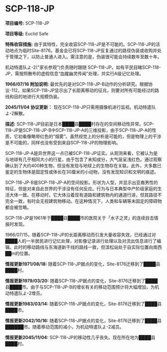 # SCP-118-JP
**项目编号:**  SCP-118-JP

**项目等级:**  Euclid Safe

**特殊收容措施:**  由于其特性，完全收容SCP-118-JP是不可能的。SCP-118-JP的活动地点为临时Site-8176。基金会已将SCP-118-JP反复通过的路径伪装或收购并处于管理之下，以防止普通人进入。需注意的是，伪装很可能会持续数年至数十年。

机动特遣队よ-2("家长参观")负责随时跟随 SCP-118-JP。如有平民目睹SCP-118-JP，需按照散布的虚假信息“血腥幽灵传闻”处理，并实行A级记忆处理。

**1966/07/16 附加说明:**  最优先的是对SCP-118-JP-B动作的分析研究。根据协议-112，如果SCP-118-JP显示出了长距离移动的征兆，则要对所有可能经过的路线和目的地进行大规模伪装。

**2045/11/04 协议更新：**  现在SCP-118-JP只需用摄像机进行监视。机动特遣队よ-2解散。

**描述:**  SCP-118-JP目前是日本████县████村存在的空间移动性异常。SCP-118-JP是SCP-118-JP-B中SCP-118-JP-A的三维投影，由于SCP-118-JP-A的性质，它初看像略带红色的“烟雾”。虽然视觉上的分析是可能的，但是物理上的干涉是不可能的，同样也没有受到来自SCP-118-JP的物理影响。

SCP-118-JP-A是异世界这一点已被SCP-118-JP证实。从观测来看，它被认为是与地球有几乎相同大小的行星，由于包含了未知成分，大气层呈浅红色。通过观察确认到了大约400种生物，但没有发现与地球上的生物存在关联。此外，大多数已鉴定的生物体是固定性或体长在30厘米的小动物，没有发现知识和文明的痕迹。

SCP-118-JP-B是SCP-118-JP-A的空间投影。形状为人型，并显示出亚裔男性的特征，但是对来自此世界的干涉没有任何反应。行为与日本典型中产阶级家庭的生活大体一致。在移动时，它大体沿着现有道路和建筑物内的通道行进，但其路径不完全一致，有时会无视建筑物移动。在这种情况下，人类和车辆等未固定的障碍物都会被忽略。

SCP-118-JP是1961年于████县████市的医院关于「水子之灵」的连续目击情报时发现。

1966/07/15，随着SCP-118-JP的长距离移动而引发大量收容失效，已经通过对████人的一半居民进行记忆处理，对影像记录进行处理以及对流出信息进行了编辑。此时的移动路线与东海道新干线的路线一致，但滨松站处于自实际位置向南西██m的位置。

**情报更新1971/08/18:**  随着SCP-118-JP据点的变化，Site-8176迁移到了████县████村。

**情报更新1979/03/20:**  随着SCP-118-JP据点的变化，Site-8176迁移到了████县████市。由于与SCP-118-JP-B的增长有关的移动范围预计将大幅增加，为机动特遣队よ-2增员。

**情报更新1983/03/14:**  随着SCP-118-JP据点的变化，Site-8176迁移到了████县████市。

**情报更新2042/10/16:**  随着SCP-118-JP据点的变化，Site-8176迁移到了████县██████市。随着移动范围的减小，为机动特遣队よ-2减员。

**情报更新2045/11/04:**  SCP-118-JP的移动性几乎丧失。现在所在地为████县████村。

